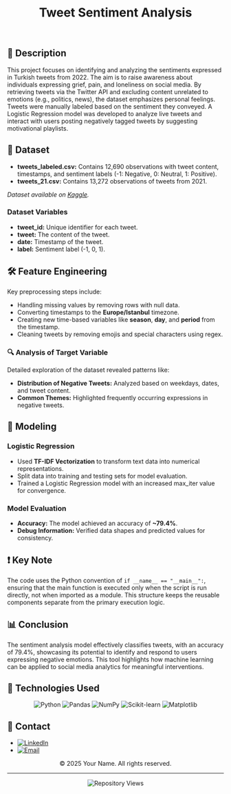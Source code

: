 <h1 align="center">Tweet Sentiment Analysis</h1>

<br/>

<h2>📝 <strong>Description</strong></h2>
<p>
This project focuses on identifying and analyzing the sentiments expressed in Turkish tweets from 2022. The aim is to raise awareness about individuals expressing grief, pain, and loneliness on social media. By retrieving tweets via the Twitter API and excluding content unrelated to emotions (e.g., politics, news), the dataset emphasizes personal feelings. Tweets were manually labeled based on the sentiment they conveyed. A Logistic Regression model was developed to analyze live tweets and interact with users posting negatively tagged tweets by suggesting motivational playlists.
</p>

<h2>📂 <strong>Dataset</strong></h2>
<ul>
  <li><strong>tweets_labeled.csv:</strong> Contains 12,690 observations with tweet content, timestamps, and sentiment labels (-1: Negative, 0: Neutral, 1: Positive).</li>
  <li><strong>tweets_21.csv:</strong> Contains 13,272 observations of tweets from 2021.</li>
</ul>
<p><em>Dataset available on <a href="https://www.kaggle.com/datasets/vedatgul/nlp-tweets" target="_blank">Kaggle</a>.</em></p>


<h3>Dataset Variables</h3>
<ul>
  <li><strong>tweet_id:</strong> Unique identifier for each tweet.</li>
  <li><strong>tweet:</strong> The content of the tweet.</li>
  <li><strong>date:</strong> Timestamp of the tweet.</li>
  <li><strong>label:</strong> Sentiment label (-1, 0, 1).</li>
</ul>

<h2>🛠️ <strong>Feature Engineering</strong></h2>
<p>
Key preprocessing steps include:
</p>
<ul>
  <li>Handling missing values by removing rows with null data.</li>
  <li>Converting timestamps to the <strong>Europe/Istanbul</strong> timezone.</li>
  <li>Creating new time-based variables like <strong>season</strong>, <strong>day</strong>, and <strong>period</strong> from the timestamp.</li>
  <li>Cleaning tweets by removing emojis and special characters using regex.</li>
</ul>

<h3>🔍 Analysis of Target Variable</h3>
<p>
Detailed exploration of the dataset revealed patterns like:
</p>
<ul>
  <li><strong>Distribution of Negative Tweets:</strong> Analyzed based on weekdays, dates, and tweet content.</li>
  <li><strong>Common Themes:</strong> Highlighted frequently occurring expressions in negative tweets.</li>
</ul>

<h2>🤖 <strong>Modeling</strong></h2>
<h3>Logistic Regression</h3>
<ul>
  <li>Used <strong>TF-IDF Vectorization</strong> to transform text data into numerical representations.</li>
  <li>Split data into training and testing sets for model evaluation.</li>
  <li>Trained a Logistic Regression model with an increased max_iter value for convergence.</li>
</ul>

<h3>Model Evaluation</h3>
<ul>
  <li><strong>Accuracy:</strong> The model achieved an accuracy of <strong>~79.4%</strong>.</li>
  <li><strong>Debug Information:</strong> Verified data shapes and predicted values for consistency.</li>
</ul>

<h2>❗ <strong>Key Note</strong></h2>
<p>
The code uses the Python convention of <code>if __name__ == "__main__":</code>, ensuring that the main function is executed only when the script is run directly, not when imported as a module. This structure keeps the reusable components separate from the primary execution logic.
</p>

<h2>📊 <strong>Conclusion</strong></h2>
<p>
The sentiment analysis model effectively classifies tweets, with an accuracy of 79.4%, showcasing its potential to identify and respond to users expressing negative emotions. This tool highlights how machine learning can be applied to social media analytics for meaningful interventions.
</p>

<h2>🔧 <strong>Technologies Used</strong></h2>
<div align="center">
    <img src="https://img.shields.io/badge/python-3670A0?style=for-the-badge&logo=python&logoColor=ffdd54" alt="Python"/>
    <img src="https://img.shields.io/badge/pandas-150458?style=for-the-badge&logo=pandas&logoColor=white" alt="Pandas"/>
    <img src="https://img.shields.io/badge/numpy-013243?style=for-the-badge&logo=numpy&logoColor=white" alt="NumPy"/>
    <img src="https://img.shields.io/badge/scikit--learn-F7931E?style=for-the-badge&logo=scikitlearn&logoColor=white" alt="Scikit-learn"/>
    <img src="https://img.shields.io/badge/matplotlib-11557C?style=for-the-badge&logo=matplotlib&logoColor=white" alt="Matplotlib"/>
</div>

<h2>📢 <strong>Contact</strong></h2>
<ul>
  <li><a href="https://www.linkedin.com/in/yourusername/" target="_blank"><img src="https://img.shields.io/badge/LinkedIn-%230077B5.svg?logo=linkedin&logoColor=white" alt="LinkedIn"/></a></li>
  <li><a href="mailto:your.email@example.com"><img src="https://img.shields.io/badge/Email-D14836?logo=gmail&logoColor=white" alt="Email"/></a></li>
</ul>

<p align="center">&copy; 2025 Your Name. All rights reserved.</p>

<hr/>

<p align="center">
  <img src="https://komarev.com/ghpvc/?username=ecembayindir&repo=Natural-Language-Processing-Tweet-Sentiments&label=Repository%20views&color=0e75b6&style=flat" alt="Repository Views">
</p>
